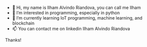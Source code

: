 - 👋 Hi, my name is Ilham Alvindo Riandova, you can call me Ilham
- 👀 I’m interested in programming, especially in python
- 🌱 I’m currently learning IoT programming, machine learning, and blockchain
- 📫 You can contact me on linkedin Ilham Alvindo Riandova

Thanks!
